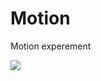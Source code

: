 # Motion
Motion experement

<img src="https://github.com/RomanTsisyk/Motion/blob/master/ezgif.com-video-to-gif.gif?raw=true">

